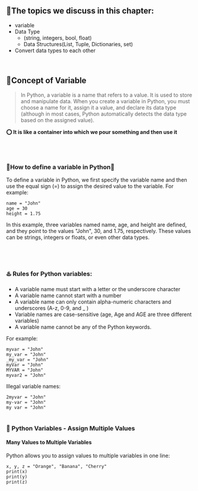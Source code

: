 ## 🔹The topics we discuss in this chapter:

- variable
- Data Type
   - (string, integers, bool, float) 
   - Data Structures(List, Tuple, Dictionaries, set)
- Convert data types to each other

</br>

## 💎Concept of Variable
> In Python, a variable is a name that refers to a value. It is used to store and manipulate data. When you create a variable in Python, you must choose a name for it, assign it a value, and declare its data type (although in most cases, Python automatically detects the data type based on the assigned value).

**⭕️ It is like a container into which we pour something and then use it**

</br>

#

### 🔻How to define a variable in Python🔻
To define a variable in Python, we first specify the variable name and then use the equal sign (=) to assign the desired value to the variable. For example:

```python:
name = "John"
age = 30
height = 1.75
```
In this example, three variables named name, age, and height are defined, and they point to the values "John", 30, and 1.75, respectively. These values can be strings, integers or floats, or even other data types.
#
</br>

### ♨️ Rules for Python variables:
- A variable name must start with a letter or the underscore character
- A variable name cannot start with a number
- A variable name can only contain alpha-numeric characters and underscores (A-z, 0-9, and _ )
- Variable names are case-sensitive (age, Age and AGE are three different variables)
- A variable name cannot be any of the Python keywords.

For example:
```python:
myvar = "John"
my_var = "John"
_my_var = "John"
myVar = "John"
MYVAR = "John"
myvar2 = "John"
```
Illegal variable names:
```python:
2myvar = "John"
my-var = "John"
my var = "John"
```
#
### 💢 Python Variables - Assign Multiple Values
#### Many Values to Multiple Variables
Python allows you to assign values to multiple variables in one line:
```python:
x, y, z = "Orange", "Banana", "Cherry"
print(x)
print(y)
print(z)
```
